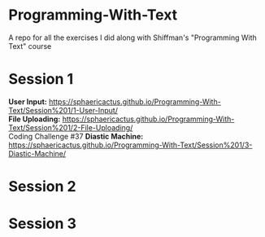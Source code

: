 # Programming-With-Text
A repo for all the exercises I did along with Shiffman's "Programming With Text" course

# Session 1
<b>User Input:</b> https://sphaericactus.github.io/Programming-With-Text/Session%201/1-User-Input/ <br>
<b>File Uploading:</b> https://sphaericactus.github.io/Programming-With-Text/Session%201/2-File-Uploading/ <br>
Coding Challenge #37 <b>Diastic Machine:</b> https://sphaericactus.github.io/Programming-With-Text/Session%201/3-Diastic-Machine/

# Session 2

# Session 3
